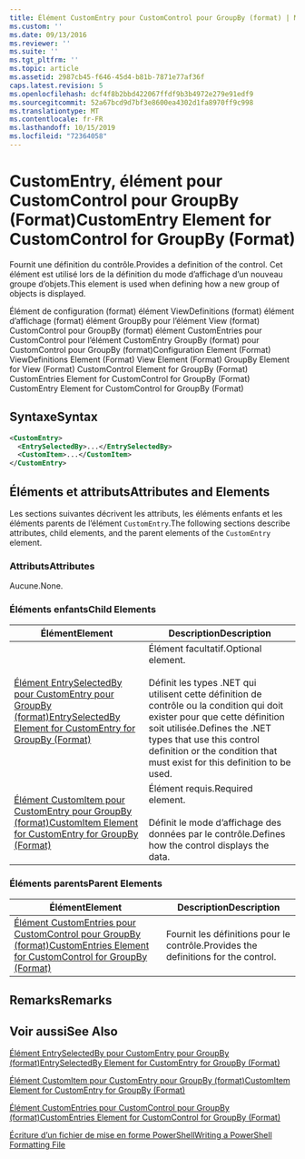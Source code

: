 ```yaml
---
title: Élément CustomEntry pour CustomControl pour GroupBy (format) | Microsoft Docs
ms.custom: ''
ms.date: 09/13/2016
ms.reviewer: ''
ms.suite: ''
ms.tgt_pltfrm: ''
ms.topic: article
ms.assetid: 2987cb45-f646-45d4-b81b-7871e77af36f
caps.latest.revision: 5
ms.openlocfilehash: dcf4f8b2bbd422067ffdf9b3b4972e279e91edf9
ms.sourcegitcommit: 52a67bcd9d7bf3e8600ea4302d1fa8970ff9c998
ms.translationtype: MT
ms.contentlocale: fr-FR
ms.lasthandoff: 10/15/2019
ms.locfileid: "72364058"
---
```

# <a name="customentry-element-for-customcontrol-for-groupby-format"></a><span data-ttu-id="9dc4d-102">CustomEntry, élément pour CustomControl pour GroupBy (Format)</span><span class="sxs-lookup"><span data-stu-id="9dc4d-102">CustomEntry Element for CustomControl for GroupBy (Format)</span></span>

<span data-ttu-id="9dc4d-103">Fournit une définition du contrôle.</span><span class="sxs-lookup"><span data-stu-id="9dc4d-103">Provides a definition of the control.</span></span> <span data-ttu-id="9dc4d-104">Cet élément est utilisé lors de la définition du mode d’affichage d’un nouveau groupe d’objets.</span><span class="sxs-lookup"><span data-stu-id="9dc4d-104">This element is used when defining how a new group of objects is displayed.</span></span>

<span data-ttu-id="9dc4d-105">Élément de configuration (format) élément ViewDefinitions (format) élément d’affichage (format) élément GroupBy pour l’élément View (format) CustomControl pour GroupBy (format) élément CustomEntries pour CustomControl pour l’élément CustomEntry GroupBy (format) pour CustomControl pour GroupBy (format)</span><span class="sxs-lookup"><span data-stu-id="9dc4d-105">Configuration Element (Format) ViewDefinitions Element (Format) View Element (Format) GroupBy Element for View (Format) CustomControl Element for GroupBy (Format) CustomEntries Element for CustomControl for GroupBy (Format) CustomEntry Element for CustomControl for GroupBy (Format)</span></span>

## <a name="syntax"></a><span data-ttu-id="9dc4d-106">Syntaxe</span><span class="sxs-lookup"><span data-stu-id="9dc4d-106">Syntax</span></span>

```xml
<CustomEntry>
  <EntrySelectedBy>...</EntrySelectedBy>
  <CustomItem>...</CustomItem>
</CustomEntry>
```

## <a name="attributes-and-elements"></a><span data-ttu-id="9dc4d-107">Éléments et attributs</span><span class="sxs-lookup"><span data-stu-id="9dc4d-107">Attributes and Elements</span></span>

<span data-ttu-id="9dc4d-108">Les sections suivantes décrivent les attributs, les éléments enfants et les éléments parents de l’élément `CustomEntry`.</span><span class="sxs-lookup"><span data-stu-id="9dc4d-108">The following sections describe attributes, child elements, and the parent elements of the `CustomEntry` element.</span></span>

### <a name="attributes"></a><span data-ttu-id="9dc4d-109">Attributs</span><span class="sxs-lookup"><span data-stu-id="9dc4d-109">Attributes</span></span>

<span data-ttu-id="9dc4d-110">Aucune.</span><span class="sxs-lookup"><span data-stu-id="9dc4d-110">None.</span></span>

### <a name="child-elements"></a><span data-ttu-id="9dc4d-111">Éléments enfants</span><span class="sxs-lookup"><span data-stu-id="9dc4d-111">Child Elements</span></span>

|<span data-ttu-id="9dc4d-112">Élément</span><span class="sxs-lookup"><span data-stu-id="9dc4d-112">Element</span></span>|<span data-ttu-id="9dc4d-113">Description</span><span class="sxs-lookup"><span data-stu-id="9dc4d-113">Description</span></span>|
|-------------|-----------------|
|[<span data-ttu-id="9dc4d-114">Élément EntrySelectedBy pour CustomEntry pour GroupBy (format)</span><span class="sxs-lookup"><span data-stu-id="9dc4d-114">EntrySelectedBy Element for CustomEntry for GroupBy (Format)</span></span>](./entryselectedby-element-for-customentry-for-groupby-format.md)|<span data-ttu-id="9dc4d-115">Élément facultatif.</span><span class="sxs-lookup"><span data-stu-id="9dc4d-115">Optional element.</span></span><br /><br /> <span data-ttu-id="9dc4d-116">Définit les types .NET qui utilisent cette définition de contrôle ou la condition qui doit exister pour que cette définition soit utilisée.</span><span class="sxs-lookup"><span data-stu-id="9dc4d-116">Defines the .NET types that use this control definition or the condition that must exist for this definition to be used.</span></span>|
|[<span data-ttu-id="9dc4d-117">Élément CustomItem pour CustomEntry pour GroupBy (format)</span><span class="sxs-lookup"><span data-stu-id="9dc4d-117">CustomItem Element for CustomEntry for GroupBy (Format)</span></span>](./customitem-element-for-customentry-for-groupby-format.md)|<span data-ttu-id="9dc4d-118">Élément requis.</span><span class="sxs-lookup"><span data-stu-id="9dc4d-118">Required element.</span></span><br /><br /> <span data-ttu-id="9dc4d-119">Définit le mode d’affichage des données par le contrôle.</span><span class="sxs-lookup"><span data-stu-id="9dc4d-119">Defines how the control displays the data.</span></span>|

### <a name="parent-elements"></a><span data-ttu-id="9dc4d-120">Éléments parents</span><span class="sxs-lookup"><span data-stu-id="9dc4d-120">Parent Elements</span></span>

|<span data-ttu-id="9dc4d-121">Élément</span><span class="sxs-lookup"><span data-stu-id="9dc4d-121">Element</span></span>|<span data-ttu-id="9dc4d-122">Description</span><span class="sxs-lookup"><span data-stu-id="9dc4d-122">Description</span></span>|
|-------------|-----------------|
|[<span data-ttu-id="9dc4d-123">Élément CustomEntries pour CustomControl pour GroupBy (format)</span><span class="sxs-lookup"><span data-stu-id="9dc4d-123">CustomEntries Element for CustomControl for GroupBy (Format)</span></span>](./customentries-element-for-customcontrol-for-groupby-format.md)|<span data-ttu-id="9dc4d-124">Fournit les définitions pour le contrôle.</span><span class="sxs-lookup"><span data-stu-id="9dc4d-124">Provides the definitions for the control.</span></span>|

## <a name="remarks"></a><span data-ttu-id="9dc4d-125">Remarks</span><span class="sxs-lookup"><span data-stu-id="9dc4d-125">Remarks</span></span>

## <a name="see-also"></a><span data-ttu-id="9dc4d-126">Voir aussi</span><span class="sxs-lookup"><span data-stu-id="9dc4d-126">See Also</span></span>

[<span data-ttu-id="9dc4d-127">Élément EntrySelectedBy pour CustomEntry pour GroupBy (format)</span><span class="sxs-lookup"><span data-stu-id="9dc4d-127">EntrySelectedBy Element for CustomEntry for GroupBy (Format)</span></span>](./entryselectedby-element-for-customentry-for-groupby-format.md)

[<span data-ttu-id="9dc4d-128">Élément CustomItem pour CustomEntry pour GroupBy (format)</span><span class="sxs-lookup"><span data-stu-id="9dc4d-128">CustomItem Element for CustomEntry for GroupBy (Format)</span></span>](./customitem-element-for-customentry-for-groupby-format.md)

[<span data-ttu-id="9dc4d-129">Élément CustomEntries pour CustomControl pour GroupBy (format)</span><span class="sxs-lookup"><span data-stu-id="9dc4d-129">CustomEntries Element for CustomControl for GroupBy (Format)</span></span>](./customentries-element-for-customcontrol-for-groupby-format.md)

[<span data-ttu-id="9dc4d-130">Écriture d’un fichier de mise en forme PowerShell</span><span class="sxs-lookup"><span data-stu-id="9dc4d-130">Writing a PowerShell Formatting File</span></span>](./writing-a-powershell-formatting-file.md)
